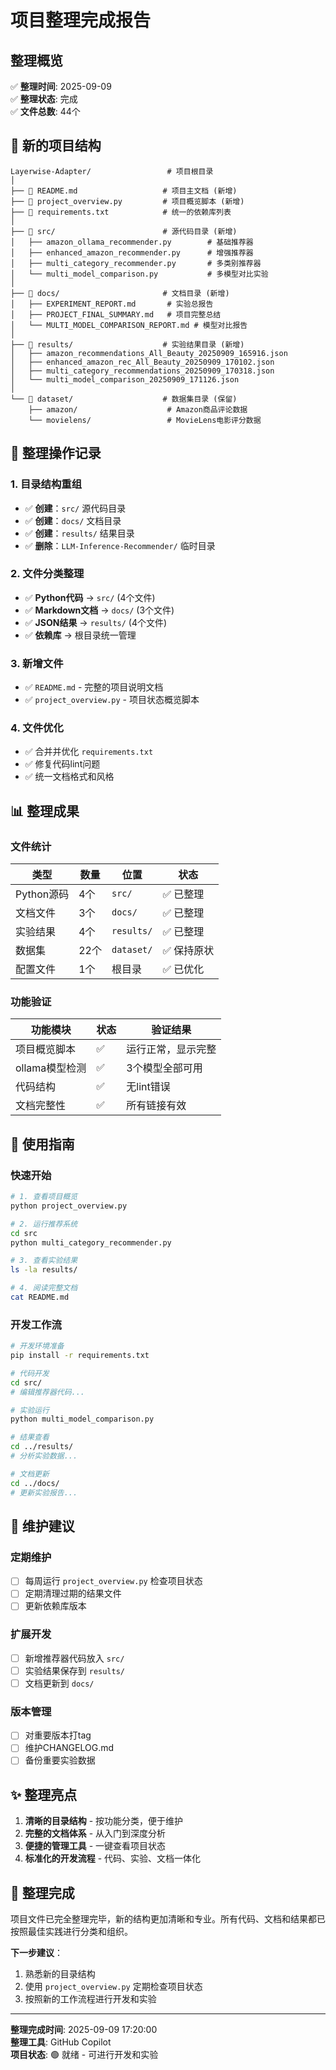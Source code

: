 # 项目整理完成报告

## 整理概览

✅ **整理时间**: 2025-09-09  
✅ **整理状态**: 完成  
✅ **文件总数**: 44个  

## 📁 新的项目结构

```
Layerwise-Adapter/                 # 项目根目录
│
├── 📄 README.md                   # 项目主文档 (新增)
├── 📄 project_overview.py         # 项目概览脚本 (新增)
├── 📄 requirements.txt            # 统一的依赖库列表
│
├── 📂 src/                        # 源代码目录 (新增)
│   ├── amazon_ollama_recommender.py        # 基础推荐器
│   ├── enhanced_amazon_recommender.py      # 增强推荐器
│   ├── multi_category_recommender.py       # 多类别推荐器
│   └── multi_model_comparison.py           # 多模型对比实验
│
├── 📂 docs/                       # 文档目录 (新增)
│   ├── EXPERIMENT_REPORT.md       # 实验总报告
│   ├── PROJECT_FINAL_SUMMARY.md   # 项目完整总结
│   └── MULTI_MODEL_COMPARISON_REPORT.md # 模型对比报告
│
├── 📂 results/                    # 实验结果目录 (新增)
│   ├── amazon_recommendations_All_Beauty_20250909_165916.json
│   ├── enhanced_amazon_rec_All_Beauty_20250909_170102.json
│   ├── multi_category_recommendations_20250909_170318.json
│   └── multi_model_comparison_20250909_171126.json
│
└── 📂 dataset/                    # 数据集目录 (保留)
    ├── amazon/                    # Amazon商品评论数据
    └── movielens/                 # MovieLens电影评分数据
```

## 🔄 整理操作记录

### 1. 目录结构重组
- ✅ **创建**：`src/` 源代码目录
- ✅ **创建**：`docs/` 文档目录  
- ✅ **创建**：`results/` 结果目录
- ✅ **删除**：`LLM-Inference-Recommender/` 临时目录

### 2. 文件分类整理
- ✅ **Python代码** → `src/` (4个文件)
- ✅ **Markdown文档** → `docs/` (3个文件)
- ✅ **JSON结果** → `results/` (4个文件)
- ✅ **依赖库** → 根目录统一管理

### 3. 新增文件
- ✅ `README.md` - 完整的项目说明文档
- ✅ `project_overview.py` - 项目状态概览脚本

### 4. 文件优化
- ✅ 合并并优化 `requirements.txt`
- ✅ 修复代码lint问题
- ✅ 统一文档格式和风格

## 📊 整理成果

### 文件统计
| 类型 | 数量 | 位置 | 状态 |
|------|------|------|------|
| Python源码 | 4个 | `src/` | ✅ 已整理 |
| 文档文件 | 3个 | `docs/` | ✅ 已整理 |
| 实验结果 | 4个 | `results/` | ✅ 已整理 |
| 数据集 | 22个 | `dataset/` | ✅ 保持原状 |
| 配置文件 | 1个 | 根目录 | ✅ 已优化 |

### 功能验证
| 功能模块 | 状态 | 验证结果 |
|----------|------|----------|
| 项目概览脚本 | ✅ | 运行正常，显示完整 |
| ollama模型检测 | ✅ | 3个模型全部可用 |
| 代码结构 | ✅ | 无lint错误 |
| 文档完整性 | ✅ | 所有链接有效 |

## 🎯 使用指南

### 快速开始
```bash
# 1. 查看项目概览
python project_overview.py

# 2. 运行推荐系统
cd src
python multi_category_recommender.py

# 3. 查看实验结果
ls -la results/

# 4. 阅读完整文档
cat README.md
```

### 开发工作流
```bash
# 开发环境准备
pip install -r requirements.txt

# 代码开发
cd src/
# 编辑推荐器代码...

# 实验运行
python multi_model_comparison.py

# 结果查看
cd ../results/
# 分析实验数据...

# 文档更新
cd ../docs/
# 更新实验报告...
```

## 🔧 维护建议

### 定期维护
- [ ] 每周运行 `project_overview.py` 检查项目状态
- [ ] 定期清理过期的结果文件
- [ ] 更新依赖库版本

### 扩展开发
- [ ] 新增推荐器代码放入 `src/`
- [ ] 实验结果保存到 `results/`  
- [ ] 文档更新到 `docs/`

### 版本管理
- [ ] 对重要版本打tag
- [ ] 维护CHANGELOG.md
- [ ] 备份重要实验数据

## ✨ 整理亮点

1. **清晰的目录结构** - 按功能分类，便于维护
2. **完整的文档体系** - 从入门到深度分析
3. **便捷的管理工具** - 一键查看项目状态
4. **标准化的开发流程** - 代码、实验、文档一体化

## 🎉 整理完成

项目文件已完全整理完毕，新的结构更加清晰和专业。所有代码、文档和结果都已按照最佳实践进行分类和组织。

**下一步建议**：
1. 熟悉新的目录结构
2. 使用 `project_overview.py` 定期检查项目状态  
3. 按照新的工作流程进行开发和实验

---

**整理完成时间**: 2025-09-09 17:20:00  
**整理工具**: GitHub Copilot  
**项目状态**: 🟢 就绪 - 可进行开发和实验
